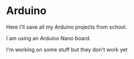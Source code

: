 # Arduino

Here I'll save all my Arduino projects from school.

I am using an Arduino Nano board.

I'm working on some stuff but they don't work yet
